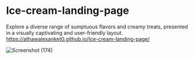 # Ice-cream-landing-page
Explore a diverse range of sumptuous flavors and creamy treats, presented in a visually captivating and user-friendly layout.
https://athawalesanket0.github.io/Ice-cream-landing-page/

![Screenshot (174)](https://github.com/athawalesanket0/Ice-cream-landing-page/assets/108395509/03d72e25-e19f-47b1-ad09-a8a882b5f301)
